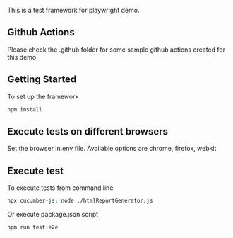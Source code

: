 This is a test framework for playwright demo.

## Github Actions

Please check the .github folder for some sample github actions created for this demo

## Getting Started

To set up the framework

```bash
npm install 
```
## Execute tests on different browsers

Set the browser in.env file. Available options are chrome, firefox, webkit

## Execute test

To execute tests from command line 

```bash
npx cucumber-js; node ./htmlReportGenerator.js 
```

Or execute package.json script

```bash
npm run test:e2e
```
